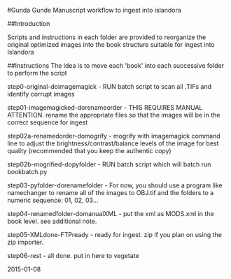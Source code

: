 #Gunda Gunde Manuscript workflow to ingest into islandora

##Introduction

Scripts and instructions in each folder are provided to reorganize the original optimized images into the book structure suitable for ingest into Islandora


##Instructions
The idea is to move each 'book' into each successive folder to perform the script

step0-original-doimagemagick - RUN batch script to scan all .TIFs and identify corrupt images

step01-imagemagicked-dorenameorder - THIS REQUIRES MANUAL ATTENTION. rename the appropriate files so that the images will be in the correct sequence for ingest

step02a-renamedorder-domogrify - mogrify with imagemagick command line to adjust the brightness/contrast/balance levels of the image for best quality (recommended that you keep the authentic copy)

step02b-mogrified-dopyfolder - RUN batch script which will batch run bookbatch.py

step03-pyfolder-dorenamefolder - For now, you should use a program like namechanger to rename all of the images to OBJ.tif and the folders to a numeric sequence: 01, 02, 03...  

step04-renamedfolder-domanualXML - put the xml as MODS.xml in the book level.  see additional note.

step05-XMLdone-FTPready - ready for ingest.  zip if you plan on using the zip importer.

step06-rest - all done. put in here to vegetate

2015-01-08